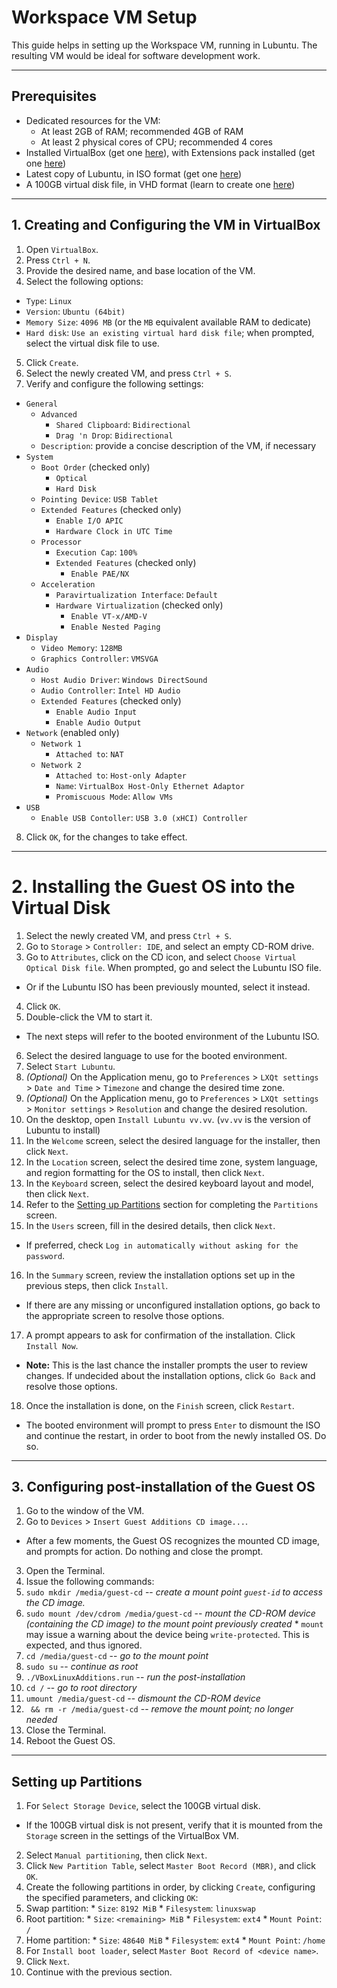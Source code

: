 # Workspace VM Setup

This guide helps in setting up the Workspace VM, running in Lubuntu.
The resulting VM would be ideal for software development work.

---

## Prerequisites

* Dedicated resources for the VM:
  * At least 2GB of RAM; recommended 4GB of RAM
  * At least 2 physical cores of CPU; recommended 4 cores
* Installed VirtualBox (get one [here](https://www.virtualbox.org/wiki/Downloads)), with Extensions pack installed (get one [here](https://www.virtualbox.org/wiki/Downloads))
* Latest copy of Lubuntu, in ISO format (get one [here](https://lubuntu.net/downloads/))
* A 100GB virtual disk file, in VHD format (learn to create one [here](../../tutorial/create-a-virtual-disk/readme.md))

---

## 1. Creating and Configuring the VM in VirtualBox

1. Open `VirtualBox`.
2. Press `Ctrl + N`.
3. Provide the desired name, and base location of the VM.
4. Select the following options:
  * `Type`: `Linux`
  * `Version`: `Ubuntu (64bit)`
  * `Memory Size`: `4096 MB` (or the `MB` equivalent available RAM to dedicate)
  * `Hard disk`: `Use an existing virtual hard disk file`; when prompted, select the virtual disk file to use.
5. Click `Create`.
6. Select the newly created VM, and press `Ctrl + S`.
7. Verify and configure the following settings:
  * `General`
    * `Advanced`
      * `Shared Clipboard`: `Bidirectional`
      * `Drag 'n Drop`: `Bidirectional`
    * `Description`: provide a concise description of the VM, if necessary
  * `System`
    * `Boot Order` (checked only)
      * `Optical`
      * `Hard Disk`
    * `Pointing Device`: `USB Tablet`
    * `Extended Features` (checked only)
      * `Enable I/O APIC`
      * `Hardware Clock in UTC Time`
    * `Processor`
      * `Execution Cap`: `100%`
      * `Extended Features` (checked only)
        * `Enable PAE/NX`
    * `Acceleration`
      * `Paravirtualization Interface`: `Default`
      * `Hardware Virtualization` (checked only)
        * `Enable VT-x/AMD-V`
        * `Enable Nested Paging`
  * `Display`
    * `Video Memory`: `128MB`
    * `Graphics Controller`: `VMSVGA`
  * `Audio`
    * `Host Audio Driver`: `Windows DirectSound`
    * `Audio Controller`: `Intel HD Audio`
    * `Extended Features` (checked only)
      * `Enable Audio Input`
      * `Enable Audio Output`
  * `Network` (enabled only)
    * `Network 1`
      * `Attached to`: `NAT`
    * `Network 2`
      * `Attached to`: `Host-only Adapter`
      * `Name`: `VirtualBox Host-Only Ethernet Adaptor`
      * `Promiscuous Mode`: `Allow VMs`
  * `USB`
    * `Enable USB Contoller`: `USB 3.0 (xHCI) Controller`
8. Click `OK`, for the changes to take effect.

---

# 2. Installing the Guest OS into the Virtual Disk

1. Select the newly created VM, and press `Ctrl + S`.
2. Go to `Storage` > `Controller: IDE`, and select an empty CD-ROM drive.
3. Go to `Attributes`, click on the CD icon, and select `Choose Virtual Optical Disk file`. When prompted, go and select the Lubuntu ISO file.
  * Or if the Lubuntu ISO has been previously mounted, select it instead.
4. Click `OK`.
5. Double-click the VM to start it.
  * The next steps will refer to the booted environment of the Lubuntu ISO.
6. Select the desired language to use for the booted environment.
7. Select `Start Lubuntu`.
8. *(Optional)* On the Application menu, go to `Preferences` > `LXQt settings` > `Date and Time` > `Timezone` and change the desired time zone.
9. *(Optional)* On the Application menu, go to `Preferences` > `LXQt settings` > `Monitor settings` > `Resolution` and change the desired resolution.
10. On the desktop, open `Install Lubuntu vv.vv`. (`vv.vv` is the version of Lubuntu to install)
11. In the `Welcome` screen, select the desired language for the installer, then click `Next`.
12. In the `Location` screen, select the desired time zone, system language, and region formatting for the OS to install, then click `Next`.
13. In the `Keyboard` screen, select the desired keyboard layout and model, then click `Next`.
14. Refer to the [Setting up Partitions](#setting-up-partitions) section for completing the `Partitions` screen.
15. In the `Users` screen, fill in the desired details, then click `Next`.
  * If preferred, check `Log in automatically without asking for the password`.
16. In the `Summary` screen, review the installation options set up in the previous steps, then click `Install`.
  * If there are any missing or unconfigured installation options, go back to the appropriate screen to resolve those options.
17. A prompt appears to ask for confirmation of the installation. Click `Install Now`.
  * **Note:** This is the last chance the installer prompts the user to review changes. If undecided about the installation options, click `Go Back` and resolve those options.
18. Once the installation is done, on the `Finish` screen, click `Restart`.
  * The booted environment will prompt to press `Enter` to dismount the ISO and continue the restart, in order to boot from the newly installed OS. Do so.

---

## 3. Configuring post-installation of the Guest OS

1. Go to the window of the VM.
2. Go to `Devices` > `Insert Guest Additions CD image...`.
  * After a few moments, the Guest OS recognizes the mounted CD image, and prompts for action. Do nothing and close the prompt.
3. Open the Terminal.
4. Issue the following commands:
  1. `sudo mkdir /media/guest-cd` -- *create a mount point `guest-id` to access the CD image.*
  2. `sudo mount /dev/cdrom /media/guest-cd` -- *mount the CD-ROM device (containing the CD image) to the mount point previously created*
    * `mount` may issue a warning about the device being `write-protected`. This is expected, and thus ignored.
  3. `cd /media/guest-cd` -- *go to the mount point*
  4. `sudo su` -- *continue as root*
  5. `./VBoxLinuxAdditions.run` -- *run the post-installation*
  6. `cd /` -- *go to root directory*
  7. `umount /media/guest-cd` -- *dismount the CD-ROM device*
  7. ` && rm -r /media/guest-cd` -- *remove the mount point; no longer needed*
5. Close the Terminal.
6. Reboot the Guest OS.

---

## Setting up Partitions

1. For `Select Storage Device`, select the 100GB virtual disk.
  * If the 100GB virtual disk is not present, verify that it is mounted from the `Storage` screen in the settings of the VirtualBox VM.
2. Select `Manual partitioning`, then click `Next`.
3. Click `New Partition Table`, select `Master Boot Record (MBR)`, and click `OK`.
4. Create the following partitions in order, by clicking `Create`, configuring the specified parameters, and clicking `OK`:
  1. Swap partition:
    * `Size`: `8192 MiB`
    * `Filesystem`: `linuxswap`
  2. Root partition:
    * `Size`: `<remaining> MiB`
    * `Filesystem`: `ext4`
    * `Mount Point`: `/`
  3. Home partition:
    * `Size`: `48640 MiB`
    * `Filesystem`: `ext4`
    * `Mount Point`: `/home`
5. For `Install boot loader`, select `Master Boot Record of <device name>`.
6. Click `Next`.
7. Continue with the previous section.
